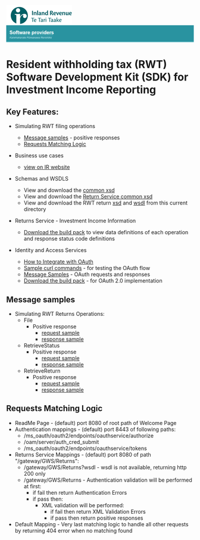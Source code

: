 ![IRD logo](../../Images/IRlogo.gif)
![Software Dev](../../Images/SoftwareDev.png)

Resident withholding tax (RWT) Software Development Kit (SDK) for Investment Income Reporting
=======================================

Key Features:
-------------

- Simulating RWT filing operations
    - [Message samples](#message-samples) - positive responses
	- [Requests Matching Logic](#requests-matching-logic)
	
- Business use cases
	- [view on IR website](https://www.ird.govt.nz/resources/xxx/III-RWT-business-use-cases-worked-examples.pdf)
	
- Schemas and WSDLS
	- View and download the [common xsd](../Schema%20-%20Common%20III/)
	- View and download the [Return Service common xsd](../Service%20-%20Return%20III/Latest/)
	- View and download the RWT return [xsd](ReturnRWT.v0.xsd) and [wsdl](RWTDevWsdl.wsdl) from this current directory
	
- Returns Service - Investment Income Information 
	- [Download the build pack](../../Service%20-%20Return/Latest/Gateway%20Services%20Build%20Pack%20-%20Return%20Service%20-%20III.pdf) to view data definitions of each operation and response status code definitions
	
- Identity and Access Services
	- [How to Integrate with OAuth](../../Service%20-%20Identity%20and%20Access/Latest/OAuth%20Authentication%20-%20How%20to%20Integrate.md)
	- [Sample curl commands](../../Service%20-%20Identity%20and%20Access/Latest/OAuth%20Authentication%20-%20How%20to%20Integrate.md) - for testing the OAuth flow
	- [Message Samples](../../Service%20-%20Identity%20and%20Access/Latest/) - OAuth requests and responses
	- [Download the build pack](../../Service%20-%20Identity%20and%20Access/Latest/Build%20pack%20-%20Identity%20and%20Access%20Services.pdf) - for OAuth 2.0 implementation   

Message samples
-----------------

- Simulating RWT Returns Operations:
    - File
        - Positive response
            - [request sample](sample%20messages/RWTFileRequest.xml)
            - [response sample](sample%20messages/body-rwt-returnfile-response.xml)
    - RetrieveStatus
        - Positive response
            - [request sample](sample%20messages/body-rwt-returnstatus-request.xml)
            - [response sample](sample%20messages/body-rwt-returnstatus-response.xml)
    - RetrieveReturn
        - Positive response
            - [request sample](sample%20messages/RWTRetrieveReturnRequest.xml)
            - [response sample](sample%20messages/body-rwt-retrievereturn-response.xml)

            
Requests Matching Logic
-----------------------

- ReadMe Page - (default) port 8080 of root path of Welcome Page
- Authentication mappings - (default) port 8443 of following paths:
    - /ms_oauth/oauth2/endpoints/oauthservice/authorize
    - /oam/server/auth_cred_submit
    - /ms_oauth/oauth2/endpoints/oauthservice/tokens
- Returns Service Mappings - (default) port 8080 of path "/gateway/GWS/Returns":
    - /gateway/GWS/Returns?wsdl - wsdl is not available, returning http 200 only
    - /gateway/GWS/Returns - Authentication validation will be performed at first:
        - if fail then return Authentication Errors
        - if pass then:
            - XML validation will be performed:
                - if fail then return XML Validation Errors
                - if pass then return positive responses
- Default Mapping - Very last matching logic to handle all other requests by returning 404 error when no matching found